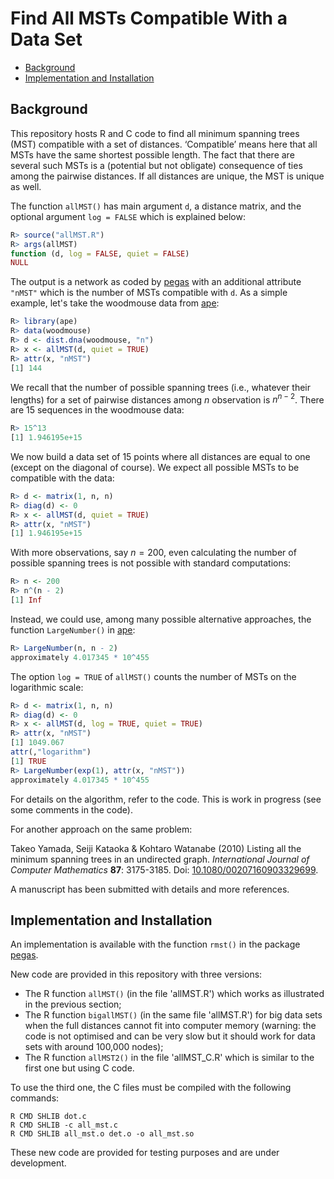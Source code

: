 # Find All MSTs Compatible With a Data Set

- [Background](#background)
- [Implementation and Installation](#implementation-and-installation)

## Background

This repository hosts R and C code to find all minimum spanning trees (MST) compatible with a set of distances. ‘Compatible’ means here that all MSTs have the same shortest possible length. The fact that there are several such MSTs is a (potential but not obligate) consequence of ties among the pairwise distances. If all distances are unique, the MST is unique as well.

The function `allMST()` has main argument `d`, a distance matrix, and the optional argument `log = FALSE` which is explained below:

```r
R> source("allMST.R")
R> args(allMST)
function (d, log = FALSE, quiet = FALSE)
NULL	
```

The output is a network as coded by [pegas](https://github.com/emmanuelparadis/pegas/) with an additional attribute `"nMST"` which is the number of MSTs compatible with `d`. As a simple example, let's take the woodmouse data from [ape](https://github.com/emmanuelparadis/ape/):

```r
R> library(ape)
R> data(woodmouse)
R> d <- dist.dna(woodmouse, "n")
R> x <- allMST(d, quiet = TRUE)
R> attr(x, "nMST")
[1] 144
```

We recall that the number of possible spanning trees (i.e., whatever their lengths) for a set of pairwise distances among $n$ observation is $n^{n - 2}$. There are 15 sequences in the woodmouse data:

```r
R> 15^13
[1] 1.946195e+15
```

We now build a data set of 15 points where all distances are equal to one (except on the diagonal of course). We expect all possible MSTs to be compatible with the data:

```r
R> d <- matrix(1, n, n)
R> diag(d) <- 0
R> x <- allMST(d, quiet = TRUE)
R> attr(x, "nMST")
[1] 1.946195e+15
```

With more observations, say $n=200$, even calculating the number of possible spanning trees is not possible with standard computations:

```r
R> n <- 200
R> n^(n - 2)
[1] Inf
```

Instead, we could use, among many possible alternative approaches, the function `LargeNumber()` in [ape](https://github.com/emmanuelparadis/ape/):

```r
R> LargeNumber(n, n - 2)
approximately 4.017345 * 10^455
```

The option `log = TRUE` of `allMST()` counts the number of MSTs on the logarithmic scale:

```r
R> d <- matrix(1, n, n)
R> diag(d) <- 0
R> x <- allMST(d, log = TRUE, quiet = TRUE)
R> attr(x, "nMST")
[1] 1049.067
attr(,"logarithm")
[1] TRUE
R> LargeNumber(exp(1), attr(x, "nMST"))
approximately 4.017345 * 10^455
```

For details on the algorithm, refer to the code. This is work in progress (see some comments in the code).

For another approach on the same problem:

Takeo Yamada, Seiji Kataoka & Kohtaro Watanabe (2010) Listing all the minimum spanning trees in an undirected graph. *International Journal of Computer Mathematics* **87**: 3175-3185. Doi: [10.1080/00207160903329699](https://doi.org/10.1080/00207160903329699).

A manuscript has been submitted with details and more references.

## Implementation and Installation

An implementation is available with the function `rmst()` in the package [pegas](https://github.com/emmanuelparadis/pegas/).

New code are provided in this repository with three versions:

- The R function `allMST()` (in the file 'allMST.R') which works as illustrated in the previous section;
- The R function `bigallMST()` (in the same file 'allMST.R') for big data sets when the full distances cannot fit into computer memory (warning: the code is not optimised and can be very slow but it should work for data sets with around 100,000 nodes);
- The R function `allMST2()` in the file 'allMST_C.R' which is similar to the first one but using C code.

To use the third one, the C files must be compiled with the following commands:

```
R CMD SHLIB dot.c
R CMD SHLIB -c all_mst.c
R CMD SHLIB all_mst.o det.o -o all_mst.so
```

These new code are provided for testing purposes and are under development.
